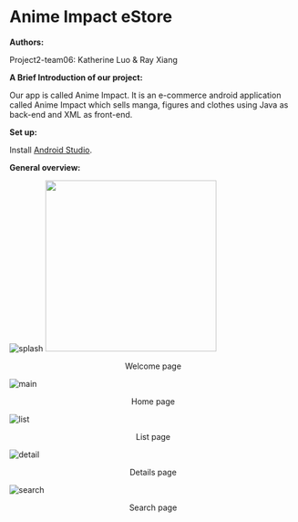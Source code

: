 # Anime Impact eStore

**Authors:**

Project2-team06: Katherine Luo & Ray Xiang

**A Brief Introduction of our project:**

Our app is called Anime Impact. It is an e-commerce android application called Anime Impact which sells manga, figures and clothes using Java as back-end and XML as front-end.

**Set up:**

Install [Android Studio](https://developer.android.com/studio?gclid=CjwKCAjw_ISWBhBkEiwAdqxb9i6pStbYKiFNVkxYHjN0xmR2FAYUdIB_NjeeIsF0MEEqtExlnLNO3xoCOiAQAvD_BwE&gclsrc=aw.ds).

**General overview:**


![splash](https://user-images.githubusercontent.com/69370835/177061815-dea9b1b9-1ff8-453d-ac62-1c15036fa019.png)
<img src="https://user-images.githubusercontent.com/69370835/177061815-dea9b1b9-1ff8-453d-ac62-1c15036fa019.png" weight=300 height=300>

<p align="center">Welcome page</p>

![main](https://user-images.githubusercontent.com/69370835/177061883-563d1a60-96a2-43ac-bf75-5c1c854cfbeb.png)

<p align="center">Home page</p>

![list](https://user-images.githubusercontent.com/69370835/177061898-dec8a854-bca7-47d8-bc60-f47e074a8b7c.png)

<p align="center">List page</p>

![detail](https://user-images.githubusercontent.com/69370835/177061919-03a92965-77b9-46f7-8dc3-2dd279b4c7ac.png)

<p align="center">Details page</p>

![search](https://user-images.githubusercontent.com/69370835/177061934-62a3a036-3b79-4fa2-b521-aba0c9e00eaf.png)

<p align="center">Search page</p>


